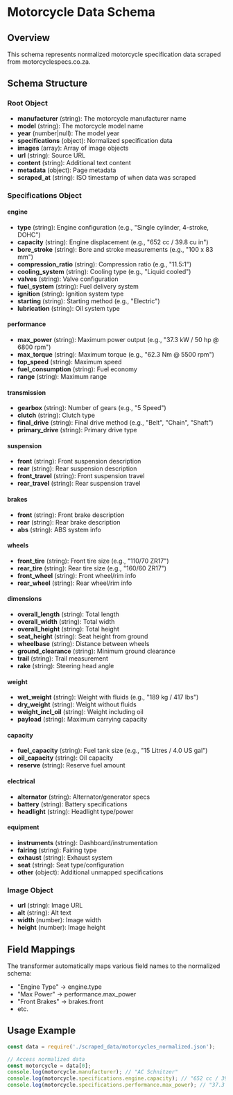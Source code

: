 # Motorcycle Data Schema

## Overview
This schema represents normalized motorcycle specification data scraped from motorcyclespecs.co.za.

## Schema Structure

### Root Object
- **manufacturer** (string): The motorcycle manufacturer name
- **model** (string): The motorcycle model name  
- **year** (number|null): The model year
- **specifications** (object): Normalized specification data
- **images** (array): Array of image objects
- **url** (string): Source URL
- **content** (string): Additional text content
- **metadata** (object): Page metadata
- **scraped_at** (string): ISO timestamp of when data was scraped

### Specifications Object

#### engine
- **type** (string): Engine configuration (e.g., "Single cylinder, 4-stroke, DOHC")
- **capacity** (string): Engine displacement (e.g., "652 cc / 39.8 cu in")
- **bore_stroke** (string): Bore and stroke measurements (e.g., "100 x 83 mm")
- **compression_ratio** (string): Compression ratio (e.g., "11.5:1")
- **cooling_system** (string): Cooling type (e.g., "Liquid cooled")
- **valves** (string): Valve configuration
- **fuel_system** (string): Fuel delivery system
- **ignition** (string): Ignition system type
- **starting** (string): Starting method (e.g., "Electric")
- **lubrication** (string): Oil system type

#### performance
- **max_power** (string): Maximum power output (e.g., "37.3 kW / 50 hp @ 6800 rpm")
- **max_torque** (string): Maximum torque (e.g., "62.3 Nm @ 5500 rpm")
- **top_speed** (string): Maximum speed
- **fuel_consumption** (string): Fuel economy
- **range** (string): Maximum range

#### transmission
- **gearbox** (string): Number of gears (e.g., "5 Speed")
- **clutch** (string): Clutch type
- **final_drive** (string): Final drive method (e.g., "Belt", "Chain", "Shaft")
- **primary_drive** (string): Primary drive type

#### suspension
- **front** (string): Front suspension description
- **rear** (string): Rear suspension description
- **front_travel** (string): Front suspension travel
- **rear_travel** (string): Rear suspension travel

#### brakes
- **front** (string): Front brake description
- **rear** (string): Rear brake description
- **abs** (string): ABS system info

#### wheels
- **front_tire** (string): Front tire size (e.g., "110/70 ZR17")
- **rear_tire** (string): Rear tire size (e.g., "160/60 ZR17")
- **front_wheel** (string): Front wheel/rim info
- **rear_wheel** (string): Rear wheel/rim info

#### dimensions
- **overall_length** (string): Total length
- **overall_width** (string): Total width
- **overall_height** (string): Total height
- **seat_height** (string): Seat height from ground
- **wheelbase** (string): Distance between wheels
- **ground_clearance** (string): Minimum ground clearance
- **trail** (string): Trail measurement
- **rake** (string): Steering head angle

#### weight
- **wet_weight** (string): Weight with fluids (e.g., "189 kg / 417 lbs")
- **dry_weight** (string): Weight without fluids
- **weight_incl_oil** (string): Weight including oil
- **payload** (string): Maximum carrying capacity

#### capacity
- **fuel_capacity** (string): Fuel tank size (e.g., "15 Litres / 4.0 US gal")
- **oil_capacity** (string): Oil capacity
- **reserve** (string): Reserve fuel amount

#### electrical
- **alternator** (string): Alternator/generator specs
- **battery** (string): Battery specifications
- **headlight** (string): Headlight type/power

#### equipment
- **instruments** (string): Dashboard/instrumentation
- **fairing** (string): Fairing type
- **exhaust** (string): Exhaust system
- **seat** (string): Seat type/configuration
- **other** (object): Additional unmapped specifications

### Image Object
- **url** (string): Image URL
- **alt** (string): Alt text
- **width** (number): Image width
- **height** (number): Image height

## Field Mappings
The transformer automatically maps various field names to the normalized schema:
- "Engine Type" → engine.type
- "Max Power" → performance.max_power
- "Front Brakes" → brakes.front
- etc.

## Usage Example
```javascript
const data = require('./scraped_data/motorcycles_normalized.json');

// Access normalized data
const motorcycle = data[0];
console.log(motorcycle.manufacturer); // "AC Schnitzer"
console.log(motorcycle.specifications.engine.capacity); // "652 cc / 39.8 cu in"
console.log(motorcycle.specifications.performance.max_power); // "37.3 kW / 50 hp @ 6800 rpm"
```
